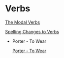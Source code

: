 # Verbs

[The Modal Verbs](Verbs%20a5ba7/The%20Modal%20%20e7260.md)

[Spelling Changes to Verbs](Verbs%20a5ba7/Spelling%20C%20ab9fb.md)

- Porter - To Wear
    
    [Porter - To Wear](Verbs%20a5ba7/Porter%20-%20T%20e15b8.csv)